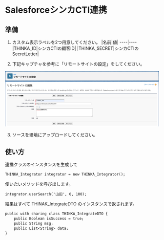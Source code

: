 # SalesforceシンカCTI連携
## 準備
1. カスタム表示ラベルを2つ用意してください。
|名前|値|
----|----
|THINKA_ID|シンカCTIの顧客ID|
|THINKA_SECRET|シンカCTIのSecretLetter|

2. 下記キャプチャを参考に「リモートサイトの設定」をしてください。
  
![リモートサイトの設定](./remote_site_setting.png)

3. ソースを環境にアップロードしてください。

## 使い方
連携クラスのインスタンスを生成して
```Apex
THINKA_Integrator integrator = new THINKA_Integrator();
```
使いたいメソッドを呼び出します。
```Apex
integrator.userSearch('山田', 0, 100);
```
結果はすべて THINAK_IntegrateDTO のインスタンスで返されます。
```Apex:THINKA_IntegrateDTO
public with sharing class THINKA_IntegrateDTO {
    public Boolean isSuccess = true;
    public String msg;
    public List<String> data;
}
```
